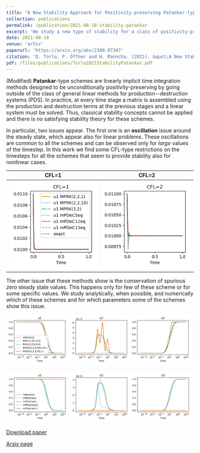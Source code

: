 ```yaml
---
title: "A New Stability Approach for Positivity-preserving Patankar-type Schemes"
collection: publications
permalink: /publication/2021-08-18-stability-patankar
excerpt: 'We study a new type of stability for a class of positivity-preserving nonlinear schemes (Patankar-type schemes) and we discover two types of issues: oscillations around stady states when the timestep is too large and spurious steady states where some methods get stuck. [Download paper](/files/publications/Torlo2021StabilityPatankar.pdf)'
date: 2021-08-18
venue: 'arXiv'
paperurl: 'https://arxiv.org/abs/2108.07347'
citation: 'D. Torlo, P. Öffner and H. Ranocha. (2021). &quot;A New Stability Approach for Positivity-preserving Patankar-type Schemes. &quot; <i>arXiv preprint</i>, https://arxiv.org/abs/2108.07347.'
pdf: /files/publications/Torlo2021StabilityPatankar.pdf
---
```

(Modified) **Patankar**-type schemes are linearly implicit time integration methods designed to be unconditionally positivity-preserving by going outside of the class of general linear methods for production--destruction systems (PDS). In practice, at every time stage a matrix is assembled using the production and destruction terms at the previous stages and a linear system must be solved.
Thus, classical stability concepts cannot be applied and there is no satisfying stability theory for these schemes. 


In particular, two issues appear. The first one is an **oscillation** issue around the steady state, which appear also for linear problems. These oscillations are common to all the schemes and can be observed only for *large* values of the timestep. In this work we find some CFL-type restrictions on the timesteps for all the schemes that seem to provide stability also for nonlinear cases.

CFL=1   | CFL=2
:-------------------------:|:-------------------------:
![Oscillations with CFL 1](/images/research/StabilityPatankar_oscillations_CFL1.png)|![Oscillations with CFL 2](/images/research/StabilityPatankar_oscillations_CFL2.png)


The other issue that these methods show is the conservation of spurious *zero* steady state values. This happens only for few of these scheme or for some specific values. We study analytically, when possible, and numerically which of these schemes and for which parameters some of the schemes show this issue.

![Spurious Steady State for MPRK](/images/research/StabilityPatankar_SteadyMPRK.png)

![Spurious Steady State for MPDeC](/images/research/StabilityPatankar_SteadyDeC.png)



[Download paper](/files/publications/Torlo2021StabilityPatankar.pdf)

[Arxiv page](https://arxiv.org/abs/2108.07347)

